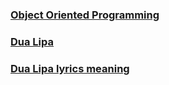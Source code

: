
### [Object Oriented Programming](https://jasonalderson.ka-blogs.com)
### [Dua Lipa](http://johnsonamanda1960.is-blog.com)
### [Dua Lipa lyrics meaning](http://yorkcaleb11.theobloggers.com/7512075/dua-lipa-this-is-what-their-biggest-songs-really-mean)
